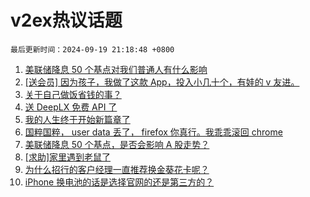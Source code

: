# v2ex热议话题

`最后更新时间：2024-09-19 21:18:48 +0800`

1. [美联储降息 50 个基点对我们普通人有什么影响](https://www.v2ex.com/t/1073921)
1. [[送会员] 因为孩子，我做了这款 App，投入小几十个，有娃的 v 友进。](https://www.v2ex.com/t/1074110)
1. [关于自己做饭省钱的事？](https://www.v2ex.com/t/1073892)
1. [送 DeepLX 免费 API 了](https://www.v2ex.com/t/1073913)
1. [我的人生终于开始新篇章了](https://www.v2ex.com/t/1073878)
1. [国粹国粹， user data 丢了， firefox 你真行。我乖乖滚回 chrome](https://www.v2ex.com/t/1074017)
1. [美联储降息 50 个基点，是否会影响 A 股走势？](https://www.v2ex.com/t/1073902)
1. [[求助]家里遇到老鼠了](https://www.v2ex.com/t/1073925)
1. [为什么招行的客户经理一直推荐换金葵花卡呢？](https://www.v2ex.com/t/1073906)
1. [iPhone 换电池的话是选择官网的还是第三方的？](https://www.v2ex.com/t/1073924)

